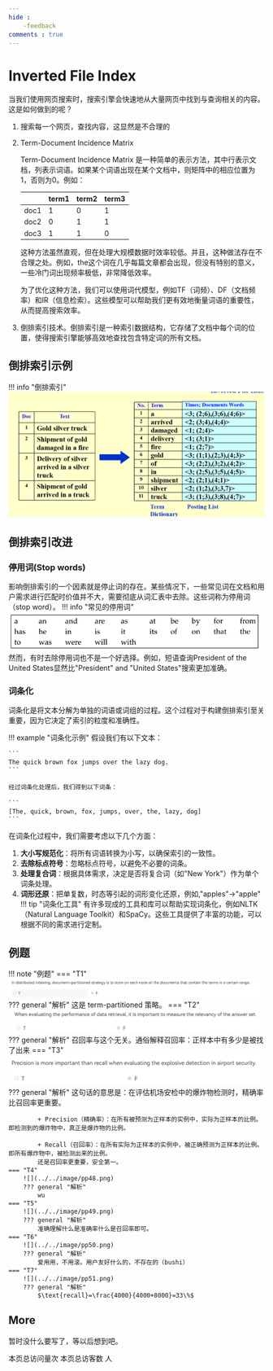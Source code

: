 ```yaml
---
hide :
    -feedback
comments : true
---
```


<script defer src="https://vercount.one/js"></script>

# Inverted File Index

当我们使用网页搜索时，搜索引擎会快速地从大量网页中找到与查询相关的内容。这是如何做到的呢？

1. 搜索每一个网页，查找内容，这显然是不合理的

2. Term-Document Incidence Matrix

    Term-Document Incidence Matrix 是一种简单的表示方法，其中行表示文档，列表示词语。如果某个词语出现在某个文档中，则矩阵中的相应位置为1，否则为0。例如：

    |       | term1 | term2 | term3 |
    |-------|-------|-------|-------|
    | doc1  |   1   |   0   |   1   |
    | doc2  |   0   |   1   |   1   |
    | doc3  |   1   |   1   |   0   |

    这种方法虽然直观，但在处理大规模数据时效率较低。并且，这种做法存在不合理之处。例如，the这个词在几乎每篇文章都会出现，但没有特别的意义，一些冷门词出现频率极低，非常降低效率。

    为了优化这种方法，我们可以使用词代模型，例如TF（词频）、DF（文档频率）和IR（信息检索）。这些模型可以帮助我们更有效地衡量词语的重要性，从而提高搜索效率。

3. 倒排索引技术。倒排索引是一种索引数据结构，它存储了文档中每个词的位置，使得搜索引擎能够高效地查找包含特定词的所有文档。

## 倒排索引示例

!!! info "倒排索引"
    ![](../../image/p26.png)

## 倒排索引改进

### 停用词(Stop words)

影响倒排索引的一个因素就是停止词的存在。某些情况下，一些常见词在文档和用户需求进行匹配时价值并不大，需要彻底从词汇表中去除。这些词称为停用词（stop word）。
!!! info "常见的停用词"
    ![](../../image/pp1.png)
然而，有时去除停用词也不是一个好选择。例如，短语查询President of the United States显然比"President" and "United States"搜索更加准确。

### 词条化

词条化是将文本分解为单独的词语或词组的过程。这个过程对于构建倒排索引至关重要，因为它决定了索引的粒度和准确性。

!!! example "词条化示例"
    假设我们有以下文本：
    
    ```
    The quick brown fox jumps over the lazy dog.
    ```
    
    经过词条化处理后，我们得到以下词条：
    
    ```
    [The, quick, brown, fox, jumps, over, the, lazy, dog]
    ```

在词条化过程中，我们需要考虑以下几个方面：

1. **大小写规范化**：将所有词语转换为小写，以确保索引的一致性。
2. **去除标点符号**：忽略标点符号，以避免不必要的词条。
3. **处理复合词**：根据具体需求，决定是否将复合词（如"New York"）作为单个词条处理。
4. **词形还原**：把单复数，时态等引起的词形变化还原，例如,"apples"->"apple"
!!! tip "词条化工具"
    有许多现成的工具和库可以帮助实现词条化，例如NLTK（Natural Language Toolkit）和SpaCy。这些工具提供了丰富的功能，可以根据不同的需求进行定制。

## 例题

!!! note "例题"
    === "T1"
        ![](../../image/pp45.png)
        ??? general "解析"
            这是 term-partitioned 策略。
    === "T2"
        ![](../../image/pp46.png)
        ??? general "解析"
            召回率与这个无关。通俗解释召回率：正样本中有多少是被找了出来
    === "T3"
        ![](../../image/pp47.png)
        ??? general "解析"
            这句话的意思是：在评估机场安检中的爆炸物检测时，精确率比召回率更重要。

            + Precision（精确率）：在所有被预测为正样本的实例中，实际为正样本的比例。即检测到的爆炸物中，真正是爆炸物的比例。

            + Recall（召回率）：在所有实际为正样本的实例中，被正确预测为正样本的比例。即所有爆炸物中，被检测出来的比例。
            还是召回率更重要，安全第一。
    === "T4"
        ![](../../image/pp48.png)
        ??? general "解析"
            wu
    === "T5"
        ![](../../image/pp49.png)
        ??? general "解析"
            准确理解什么是准确率什么是召回率即可。
    === "T6"
        ![](../../image/pp50.png)
        ??? general "解析"
            爱用用，不用滚。用户友好什么的，不存在的（bushi）
    === "T7"
        ![](../../image/pp51.png)
        ??? general "解析"
            $\text{recall}=\frac{4000}{4000+8000}=33\%$
## More
暂时没什么要写了，等以后想到吧。

<span id="busuanzi_container_page_pv">本页总访问量<span id="busuanzi_value_page_pv"></span>次</span>
<span id="busuanzi_container_page_uv">本页总访客数 <span id="busuanzi_value_page_uv"></span> 人</span>